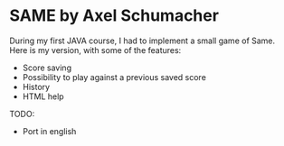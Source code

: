 SAME by Axel Schumacher
=======================

During my first JAVA course, I had to implement a small game of Same.
Here is my version, with some of the features:
- Score saving
- Possibility to play against a previous saved score
- History
- HTML help

TODO:
- Port in english
